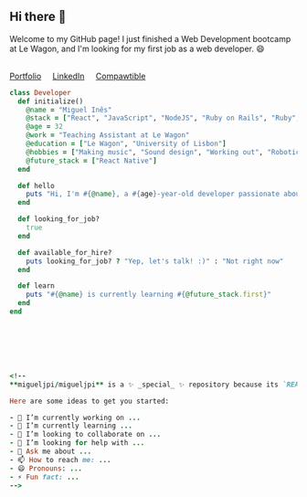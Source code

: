 <div align="left">

<h2>Hi there 👋</h2>

<p>
  Welcome to my GitHub page! I just finished a Web Development bootcamp at Le Wagon, and I'm looking for my first job as a web developer. 😄<br>
</p>

<br>

<div style="display: flex; justify-content: left; gap: 20px; flex-wrap: wrap;">

  <a href="https://miguel-ines.com/" target="_blank">
    Portfolio
  </a>

  <a href="https://www.linkedin.com/in/miguelines/" target="_blank">
    LinkedIn
  </a>

  <a href="https://www.compawtible.me" target="_blank">
    Compawtible
  </a>

</div>

</div>


```ruby
class Developer
  def initialize()
    @name = "Miguel Inês"
    @stack = ["React", "JavaScript", "NodeJS", "Ruby on Rails", "Ruby", "SQL", "NoSQL", "HTML", "CSS", "Bootstrap", "Tailwind"]
    @age = 32
    @work = "Teaching Assistant at Le Wagon"
    @education = ["Le Wagon", "University of Lisbon"]
    @hobbies = ["Making music", "Sound design", "Working out", "Robotics", "TTRPGs", "Reading", "Gamin"]
    @future_stack = ["React Native"]
  end

  def hello
    puts "Hi, I'm #{@name}, a #{age}-year-old developer passionate about #{@hobbies.sample.downcase} and building cool stuff!"
  end

  def looking_for_job?
    true
  end

  def available_for_hire?
    puts looking_for_job? ? "Yep, let's talk! :)" : "Not right now"
  end

  def learn
    puts "#{@name} is currently learning #{@future_stack.first}"
  end
end







<!--
**migueljpi/migueljpi** is a ✨ _special_ ✨ repository because its `README.md` (this file) appears on your GitHub profile.

Here are some ideas to get you started:

- 🔭 I’m currently working on ...
- 🌱 I’m currently learning ...
- 👯 I’m looking to collaborate on ...
- 🤔 I’m looking for help with ...
- 💬 Ask me about ...
- 📫 How to reach me: ...
- 😄 Pronouns: ...
- ⚡ Fun fact: ...
-->
